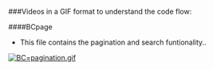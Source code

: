 ###Videos in a GIF format to understand the code flow:

####BCpage
   * This file contains the pagination and search funtionality..
>   
 
  [![BC=pagination.gif](https://s18.postimg.org/auucmanhl/BC_pagination.gif)](https://postimg.org/image/n9h4mmezp/)
